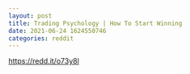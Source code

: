 ```yaml
--- 
layout: post 
title: Trading Psychology | How To Start Winning 
date: 2021-06-24 1624550746 
categories: reddit 
--- 
```

https://redd.it/o73y8l